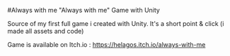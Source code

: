 #Always with me
"Always with me" Game with Unity

Source of my first full game i created with Unity.
It's a short point & click (i made all assets and code)

Game is available on Itch.io : https://helagos.itch.io/always-with-me
